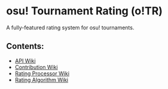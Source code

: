 # osu! Tournament Rating (o!TR)
A fully-featured rating system for osu! tournaments.

## Contents:
- [API Wiki](api/README.md)
- [Contribution Wiki](contribution/README.md)
- [Rating Processor Wiki](processor/README.md)
- [Rating Algorithm Wiki](algorithm/README.md)
